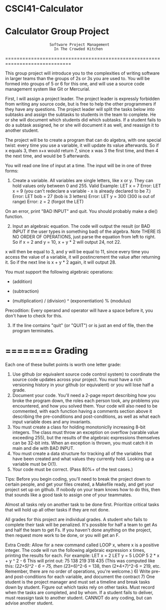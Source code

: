# CSCI41-Calculator
Calculator Group Project
=============================================================================
						Software Project Management
						  In The Crowded Kitchen
=============================================================================

This group project will introduce you to the complexities of writing software
in larger teams than the groups of 2s or 3s you are used to. You will be
formed into groups of 5 or 6 for this one, and will use a source code
management system like Git or Mercurial. 

First, I will assign a project leader. The project leader is expressly
forbidden from writing any source code, but is free to help the other
programmers if they have any questions. The project leader will split the
tasks below into subtasks and assign the subtasks to students in the team to
complete. He or she will document which students did which subtasks. If a
student fails to do a subtask assigned, he or she will document it as well,
and reassign it to another student.

The project will be to create a program that can do algebra, with one special
twist: every time you use a variable, it will update its value afterwards. So
if x equals 3, then x+x would return 7, since x was 3 the first time, and then
4 the next time, and would be 5 afterwards.

You will read one line of input at a time. The input will be in one of three
forms:
1) Create a variable. All variables are single letters, like x or y. They can
hold values only between 0 and 255.
Valid Example: LET x = 7
Error: LET x = 9 (you can't redeclare a variable - x is already declared to be 7.)
Error: LET bob = 27 (bob is 3 letters)
Error: LET y = 300 (300 is out of range)
Error: z = 2 (forgot the LET)

On an error, print "BAD INPUT" and quit. You should probably make a die()
function.

2) Input an algebraic equation. The code will output the result (or BAD INPUT
if the user types in something bad) of the algebra. Note THERE IS NO ORDER OF
OPERATIONS, just parse the equation from left to right.
So if x = 2 and y = 10, x + y * 2 will output 24, not 22.

x will then be equal to 3, and y will be equal to 11, since every time you
access the value of a variable, it will postincrement the value after returning
it. So if the next line is x + y * 2 again, it will output 28.

You must support the following algebraic operations:
+ (addition)
- (subtraction)
* (multiplication)
/ (division)
^ (exponentiation) 
% (modulus)

Precodition: Every operand and operator will have a space before it, you don't
have to check for this.

3) If the line contains "quit" (or "QUIT") or is just an end of file, then the
program terminates.

========
Grading
========

Each one of these bullet points is worth one letter grade:
1) Use github (or equivalent source code control system) to coordinate the
source code updates across your project. You must have a rich versioning
history in your github (or equivalent) or you will lose half a grade.
2) Document your code. You'll need a 2-page report describing how you broke
the program down, the roles each person took, any problems you encountered,
and how you solved them. Your code will also need to be commented, with each
function having a comments section above it describing the pre-conditions and
post-conditions, as well as what each input variable does and any invariants.
3) You must create a class for holding monotoniclly increasing 8-bit integers.
The class must throw an exception on overflow (varable value exceeding 255),
but the results of the algebraic expressions themselves can be 32-bit ints.
When an exception is thrown, you must catch it in main and die with BAD INPUT.
4) You must create a data structure for tracking all of the variables that
have been created and what values they currently hold. Looking up a variable
must be O(1).
5) Your code must be correct. (Pass 80%+ of the test cases.) 

Tips:
Before you begin coding, you'll need to break the project down to certain
people, and get your files created, a Makefile ready, and get your project set
up on github. If nobody on your team knows how to do this, then that sounds
like a good task to assign one of your teammates.

Almost all tasks rely on another task to be done first. Prioritize critical
tasks that will hold up all other tasks if they are not done.

All grades for this project are individual grades. A student who fails to
complete their task will be penalized. It's possible for half a team to get As
and half the team to get Fs. If you haven't done anything on the project, then
request more work to be done, or you will get an F.


Extra Credit:
Allow for a new command called LOOP x, where x is a positive integer. The code
will run the following algebraic expression x times, printing the results for each.
For example:
LET x = 2
LET y = 5
LOOP 5
2 * x + y ^ 2 - 6
This will print out:
75
138
219
318
435
(This was computed like this: (2*2+5)^2 - 6 = 75, then (2*3+6)^2-6 = 138, then
(2*4+7)^2-6 = 219, etc. Remember, there are no order of operations, you're
welcome.)
6) Write pre- and post-conditions for each variable, and document the contract
7) One student is the project manager and must set a timeline and break tasks
down by student. Figure out which tasks rely on other tasks. Must record when
the tasks are completed, and by whom. If a student fails to deliver, must
reassign task to another student. CANNOT do any coding, but can advise another
student.
